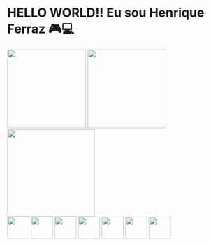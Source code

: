 <div>
<h1 style="color= #6d9ff5">HELLO WORLD!! Eu sou Henrique Ferraz 🎮💻 </h1>
</div
##
<div>
<img height="180em" src="https://github-readme-stats.vercel.app/api?username=henriqueferrazo&show_icons=true&theme=tokyonight">
<img height="180em" src="https://github-readme-stats.vercel.app/api/top-langs/?username=henriqueferrazo&layout=compact)](https://github.com/henriqueferrazo/github-readme-stats&theme=tokyonight">
  <img width="200px" heigth="200px" src="Sem Título-3.png">
</div><br>
<div>
 <img width="50em" heigth="50em" src="https://cdn.jsdelivr.net/gh/devicons/devicon/icons/html5/html5-plain.svg" />
 <img width="50em" heigth="50em" src="https://cdn.jsdelivr.net/gh/devicons/devicon/icons/css3/css3-plain.svg" />
 <img width="50em" heigth="50em" src="https://cdn.jsdelivr.net/gh/devicons/devicon/icons/javascript/javascript-plain.svg" />
 <img width="50em" heigth="50em" src="https://cdn.jsdelivr.net/gh/devicons/devicon/icons/mysql/mysql-plain-wordmark.svg" />
 <img width="50em" heigth="50em" src="https://cdn.jsdelivr.net/gh/devicons/devicon/icons/bootstrap/bootstrap-plain-wordmark.svg" />
 <img width="50em" heigth="50em" src="https://cdn.jsdelivr.net/gh/devicons/devicon/icons/git/git-plain.svg" />
 <img width="50em" heigth="50em" src="https://cdn.jsdelivr.net/gh/devicons/devicon/icons/visualstudio/visualstudio-plain.svg">
</div>
<div>
   
</div>


